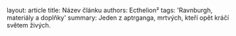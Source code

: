 layout: article
title: Název článku
authors: Ecthelion²
tags: 'Ravnburgh, materiály a doplňky'
summary: Jeden z aptrganga, mrtvých, kteří opět kráčí světem živých.

